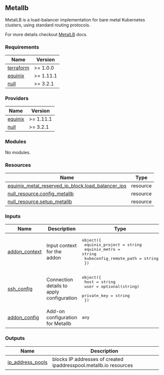 ## Metallb

MetalLB is a load-balancer implementation for bare metal Kubernetes clusters, using standard routing protocols.

For more details checkout [MetalLB](https://metallb.universe.tf/) docs.

<!-- TEMPLATE: Insert an image here of the infrastructure diagram. You can generate a starting image using instructions found at https://www.terraform.io/docs/cli/commands/graph.html#generating-images -->

<!-- BEGIN_TF_DOCS -->
### Requirements

| Name | Version |
|------|---------|
| <a name="requirement_terraform"></a> [terraform](#requirement\_terraform) | >= 1.0.0 |
| <a name="requirement_equinix"></a> [equinix](#requirement\_equinix) | >= 1.11.1 |
| <a name="requirement_null"></a> [null](#requirement\_null) | >= 3.2.1 |

### Providers

| Name | Version |
|------|---------|
| <a name="provider_equinix"></a> [equinix](#provider\_equinix) | >= 1.11.1 |
| <a name="provider_null"></a> [null](#provider\_null) | >= 3.2.1 |

### Modules

No modules.

### Resources

| Name | Type |
|------|------|
| [equinix_metal_reserved_ip_block.load_balancer_ips](https://registry.terraform.io/providers/equinix/equinix/latest/docs/resources/metal_reserved_ip_block) | resource |
| [null_resource.config_metallb](https://registry.terraform.io/providers/hashicorp/null/latest/docs/resources/resource) | resource |
| [null_resource.setup_metallb](https://registry.terraform.io/providers/hashicorp/null/latest/docs/resources/resource) | resource |

### Inputs

| Name | Description | Type | Default | Required |
|------|-------------|------|---------|:--------:|
| <a name="input_addon_context"></a> [addon\_context](#input\_addon\_context) | Input context for the addon | <pre>object({<br>    equinix_project        = string<br>    equinix_metro          = string<br>    kubeconfig_remote_path = string<br>  })</pre> | n/a | yes |
| <a name="input_ssh_config"></a> [ssh\_config](#input\_ssh\_config) | Connection details to apply configuration | <pre>object({<br>    host        = string<br>    user        = optional(string)<br>    private_key = string<br>  })</pre> | n/a | yes |
| <a name="input_addon_config"></a> [addon\_config](#input\_addon\_config) | Add-on configuration for Metallb | `any` | `{}` | no |

### Outputs

| Name | Description |
|------|-------------|
| <a name="output_ip_address_pools"></a> [ip\_address\_pools](#output\_ip\_address\_pools) | blocks IP addresses of created ipaddresspool.metallb.io resources |
<!-- END_TF_DOCS -->
